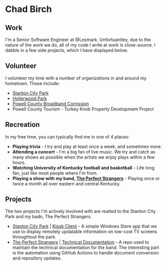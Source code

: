 # Chad Birch

## Work

I'm a Senior Software Engineer at @Lexmark. Unfortuantley, due to the nature of the work we do, all of my code I write at work is close-source. I dabble in a few side projects, which I have displayed below. 

## Volunteer

I volunteer my time with a number of organizations in and around my hometown. Those include:

* [Stanton City Park](https://www.stantonky.gov/parks)
* [Hollerwood Park](https://hollerwoodpark.com/)
* [Powell County Broadband Comission](https://www.facebook.com/PoCoBroadband/)
* Powell County Tourism - Turkey Knob Property Development Project

## Recreation

In my free time, you can typically find me in one of 4 places: 

* **Playing trivia** - I try and play at least once a week, and sometimes more.
* **Attending a concert** - I'm a big fan of live music. We try and catch as many shows as possible when the artists we enjoy plays within a few hours.
* **Watching University of Kentucky football and basketball** - Life long fan, just like most people where I'm from.
* **Playing a show with my band, [The Perfect Strangers](https://theperfectstrangers.band/)** - Playing once or twice a month all over eastern and central Kentucky.

## Projects

The two projects I'm actively involved with are realted to the Stanton City Park and my badn, The Perfect Strangers. 

* [Stanton City Park](https://github.com/CityOfStanton) | [Kiosk Client](https://github.com/CityOfStanton/Kiosk-Client) - A simple Windows Store app that we use to display remotely updatable information on low-cost TV screens throughtout the park.
* [The Perfect Strangers](https://github.com/ThePerfectStrangers/) | [Technical Documentation](https://github.com/ThePerfectStrangers/TechnicalDocumentation) - A repo used to maintain the technical documentation for the band. The interesting part is the automation using GitHub Actions to handle document conversion and repository updates.
